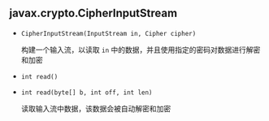 ## javax.crypto.CipherInputStream

* `CipherInputStream(InputStream in, Cipher cipher)`

  构建一个输入流，以读取 `in` 中的数据，并且使用指定的密码对数据进行解密和加密

* `int read()`

* `int read(byte[] b, int off, int len)`

  读取输入流中数据，该数据会被自动解密和加密